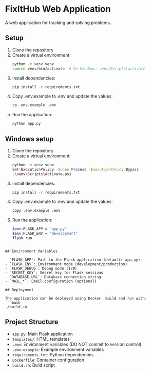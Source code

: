 # FixItHub Web Application

A web application for tracking and solving problems.

## Setup

1. Clone the repository
2. Create a virtual environment:
   ```bash
   python -m venv venv
   source venv/bin/activate  # On Windows: venv\Scripts\activate
   ```
3. Install dependencies:
   ```bash
   pip install -r requirements.txt
   ```
4. Copy .env.example to .env and update the values:
   ```bash
   cp .env.example .env
   ```
5. Run the application:
   ```bash
   python app.py
   ```

## Windows setup
1. Clone the repository
2. Create a virtual environment:
   ```bash
   python -m venv venv
   Set-ExecutionPolicy -Scope Process -ExecutionPolicy Bypass
   .\venv\Scripts\Activate.ps1
   ```
3. Install dependencies:
   ```bash
   pip install -r requirements.txt
   ```
4. Copy .env.example to .env and update the values:
   ```bash
   copy .env.example .env
   ```
5. Run the application:
   ```bash
   $env:FLASK_APP = "app.py"
   $env:FLASK_ENV = "development"
   flask run
```

## Environment Variables

- `FLASK_APP`: Path to the Flask application (default: app.py)
- `FLASK_ENV`: Environment mode (development/production)
- `FLASK_DEBUG`: Debug mode (1/0)
- `SECRET_KEY`: Secret key for Flask sessions
- `DATABASE_URL`: Database connection string
- `MAIL_*`: Email configuration (optional)

## Deployment

The application can be deployed using Docker. Build and run with:
```bash
./build.sh
```

## Project Structure

- `app.py`: Main Flask application
- `templates/`: HTML templates
- `.env`: Environment variables (DO NOT commit to version control)
- `.env.example`: Example environment variables
- `requirements.txt`: Python dependencies
- `Dockerfile`: Container configuration
- `build.sh`: Build script